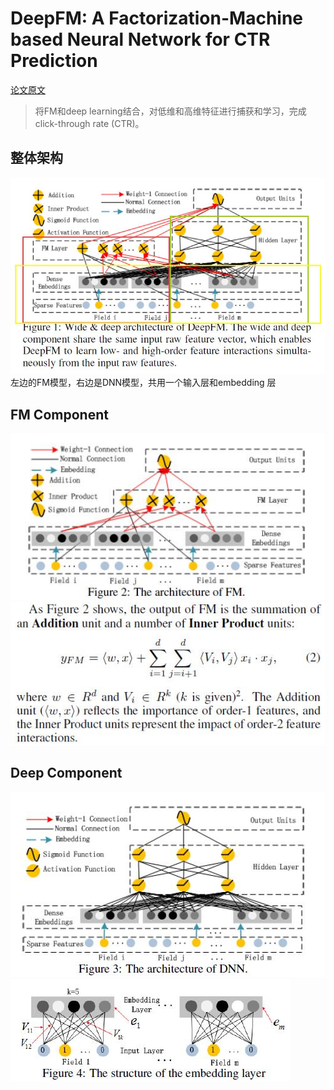 # DeepFM: A Factorization-Machine based Neural Network for CTR Prediction

[论文原文](https://github.com/chenboability/RecommenderSystem-Paper/blob/master/Deep%20Learning/paper/Item%20Silk%20Road%20Recommending%20Items%20from%20Information%20Domains%20to%20Social%20Users.pdf)

> 将FM和deep learning结合，对低维和高维特征进行捕获和学习，完成click-through rate (CTR)。

## 整体架构
![](res/18.jpg)
左边的FM模型，右边是DNN模型，共用一个输入层和embedding 层
## FM Component
![](res/19.jpg)
![](res/20.jpg)
## Deep Component
![](res/21.jpg)
![](res/22.jpg)